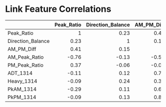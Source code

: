# Link Feature Correlations

|                   |   Peak_Ratio |   Direction_Balance |   AM_PM_Diff |   AM_Peak_Ratio |   PM_Peak_Ratio |   ADT_1314 |   Heavy_1314 |   PkAM_1314 |   PkPM_1314 |
|:------------------|-------------:|--------------------:|-------------:|----------------:|----------------:|-----------:|-------------:|------------:|------------:|
| Peak_Ratio        |         1    |                0.23 |         0.41 |           -0.76 |            0.37 |      -0.11 |        -0.09 |       -0.29 |       -0.09 |
| Direction_Balance |         0.23 |                1    |         0.15 |           -0.13 |           -0.06 |       0.12 |         0.24 |        0.11 |        0.13 |
| AM_PM_Diff        |         0.41 |                0.15 |         1    |           -0.57 |           -0.01 |       0.79 |         0.33 |        0.67 |        0.81 |
| AM_Peak_Ratio     |        -0.76 |               -0.13 |        -0.57 |            1    |            0.05 |      -0.14 |         0.07 |        0.08 |       -0.13 |
| PM_Peak_Ratio     |         0.37 |               -0.06 |        -0.01 |            0.05 |            1    |      -0.26 |         0.03 |       -0.23 |       -0.18 |
| ADT_1314          |        -0.11 |                0.12 |         0.79 |           -0.14 |           -0.26 |       1    |         0.4  |        0.98 |        0.99 |
| Heavy_1314        |        -0.09 |                0.24 |         0.33 |            0.07 |            0.03 |       0.4  |         1    |        0.41 |        0.42 |
| PkAM_1314         |        -0.29 |                0.11 |         0.67 |            0.08 |           -0.23 |       0.98 |         0.41 |        1    |        0.98 |
| PkPM_1314         |        -0.09 |                0.13 |         0.81 |           -0.13 |           -0.18 |       0.99 |         0.42 |        0.98 |        1    |